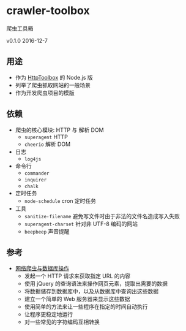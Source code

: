 # crawler-toolbox

爬虫工具箱

v0.1.0 2016-12-7

## 用途

* 作为 [HttpToolbox](https://github.com/ufologist/HttpToolbox) 的 Node.js 版
* 列举了爬虫抓取网站的一般场景
* 作为开发爬虫项目的模版

## 依赖

* 爬虫的核心模块: HTTP 与 解析 DOM
  * `superagent` HTTP
  * `cheerio` 解析 DOM
* 日志
  * `log4js`
* 命令行
  * `commander`
  * `inquirer`
  * `chalk`
* 定时任务
  * `node-schedule` cron 定时任务
* 工具
  * `sanitize-filename` 避免写文件时由于非法的文件名造成写入失败
  * `superagent-charset` 针对非 UTF-8 编码的网站
  * `beepbeep` 声音提醒

## 参考

* [网络爬虫与数据库操作](https://github.com/leizongmin/book-crawler-mysql-cron/blob/master/book.md)
  * 发起一个 HTTP 请求来获取指定 URL 的内容
  * 使用 jQuery 的查询语法来操作网页元素，提取出需要的数据
  * 将数据储存到数据库中，以及从数据库中查询出这些数据
  * 建立一个简单的 Web 服务器来显示这些数据
  * 使用简单的方法来让一些程序在指定的时间自动执行
  * 让程序更稳定地运行
  * 对一些常见的字符编码互相转换